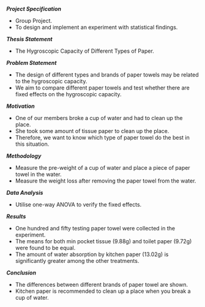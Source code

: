 _**Project Specification**_
* Group Project.
* To design and implement an experiment with statistical findings.

_**Thesis Statement**_
* The Hygroscopic Capacity of Different Types of Paper.

_**Problem Statement**_
* The design of different types and brands of paper towels may be related to the hygroscopic capacity.
* We aim to compare different paper towels and test whether there are fixed effects on the hygroscopic capacity.

_**Motivation**_
* One of our members broke a cup of water and had to clean up the place.
* She took some amount of tissue paper to clean up the place.
* Therefore, we want to know which type of paper towel do the best in this situation.

_**Methodology**_
* Measure the pre-weight of a cup of water and place a piece of paper towel in the water.  
* Measure the weight loss after removing the paper towel from the water.

_**Data Analysis**_
* Utilise one-way ANOVA to verify the fixed effects.

_**Results**_
* One hundred and fifty testing paper towel were collected in the experiment.
* The means for both min pocket tissue (9.88g) and toilet paper (9.72g) were found to be equal.
* The amount of water absorption by kitchen paper (13.02g) is significantly greater among the other treatments.  

_**Conclusion**_
* The differences between different brands of paper towel are shown.
* Kitchen paper is recommended to clean up a place when you break a cup of water.

